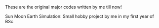 These are the original major codes written by me till now!

Sun Moon Earth Simulation: Small hobby project by me in my first year of BSc
